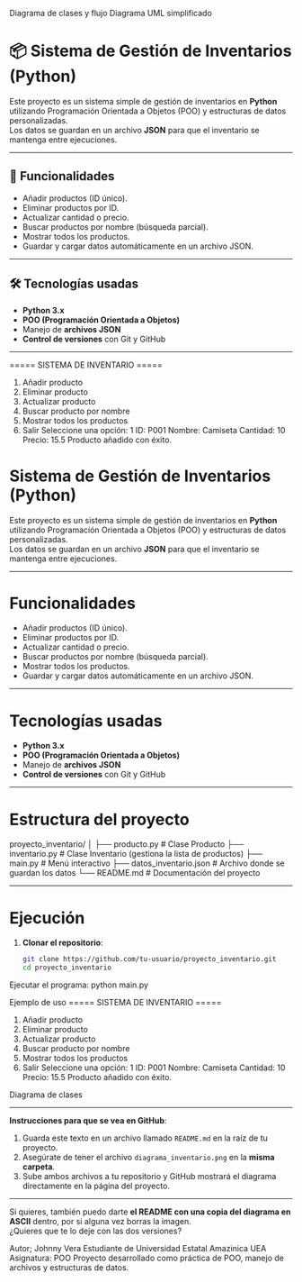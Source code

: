 Diagrama de clases y flujo
Diagrama UML simplificado
# 📦 Sistema de Gestión de Inventarios (Python)

Este proyecto es un sistema simple de gestión de inventarios en **Python** utilizando Programación Orientada a Objetos (POO) y estructuras de datos personalizadas.  
Los datos se guardan en un archivo **JSON** para que el inventario se mantenga entre ejecuciones.

---

## 🚀 Funcionalidades
- Añadir productos (ID único).
- Eliminar productos por ID.
- Actualizar cantidad o precio.
- Buscar productos por nombre (búsqueda parcial).
- Mostrar todos los productos.
- Guardar y cargar datos automáticamente en un archivo JSON.

---

## 🛠 Tecnologías usadas
- **Python 3.x**
- **POO (Programación Orientada a Objetos)**
- Manejo de **archivos JSON**
- **Control de versiones** con Git y GitHub

---
===== SISTEMA DE INVENTARIO =====
1. Añadir producto
2. Eliminar producto
3. Actualizar producto
4. Buscar producto por nombre
5. Mostrar todos los productos
6. Salir
Seleccione una opción: 1
ID: P001
Nombre: Camiseta
Cantidad: 10
Precio: 15.5
Producto añadido con éxito.


# Sistema de Gestión de Inventarios (Python)

Este proyecto es un sistema simple de gestión de inventarios en **Python** utilizando Programación Orientada a Objetos (POO) y estructuras de datos personalizadas.  
Los datos se guardan en un archivo **JSON** para que el inventario se mantenga entre ejecuciones.

---

# Funcionalidades
- Añadir productos (ID único).
- Eliminar productos por ID.
- Actualizar cantidad o precio.
- Buscar productos por nombre (búsqueda parcial).
- Mostrar todos los productos.
- Guardar y cargar datos automáticamente en un archivo JSON.

---

# Tecnologías usadas
- **Python 3.x**
- **POO (Programación Orientada a Objetos)**
- Manejo de **archivos JSON**
- **Control de versiones** con Git y GitHub

---

# Estructura del proyecto
proyecto_inventario/
│
├── producto.py # Clase Producto
├── inventario.py # Clase Inventario (gestiona la lista de productos)
├── main.py # Menú interactivo
├── datos_inventario.json # Archivo donde se guardan los datos
└── README.md # Documentación del proyecto


---

# Ejecución
1. **Clonar el repositorio**:
   ```bash
   git clone https://github.com/tu-usuario/proyecto_inventario.git
   cd proyecto_inventario

Ejecutar el programa:
python main.py

Ejemplo de uso
===== SISTEMA DE INVENTARIO =====
1. Añadir producto
2. Eliminar producto
3. Actualizar producto
4. Buscar producto por nombre
5. Mostrar todos los productos
6. Salir
Seleccione una opción: 1
ID: P001
Nombre: Camiseta
Cantidad: 10
Precio: 15.5
Producto añadido con éxito.

Diagrama de clases

---

**Instrucciones para que se vea en GitHub**:  
1. Guarda este texto en un archivo llamado `README.md` en la raíz de tu proyecto.  
2. Asegúrate de tener el archivo `diagrama_inventario.png` en la **misma carpeta**.  
3. Sube ambos archivos a tu repositorio y GitHub mostrará el diagrama directamente en la página del proyecto.  

---

Si quieres, también puedo darte **el README con una copia del diagrama en ASCII** dentro, por si alguna vez borras la imagen.  
¿Quieres que te lo deje con las dos versiones?


Autor; Johnny Vera 
Estudiante de Universidad Estatal Amazinica UEA 
Asignatura: POO
Proyecto desarrollado como práctica de POO, manejo de archivos y estructuras de datos.
